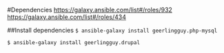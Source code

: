 #Dependencies
https://galaxy.ansible.com/list#/roles/932
https://galaxy.ansible.com/list#/roles/434

##Install dependencies
```$ ansible-galaxy install geerlingguy.php-mysql```


```$ ansible-galaxy install geerlingguy.drupal```
